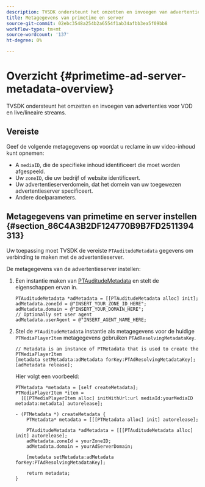 ```yaml
---
description: TVSDK ondersteunt het omzetten en invoegen van advertenties voor VOD en live/lineaire streams.
title: Metagegevens van primetime en server
source-git-commit: 02ebc3548a254b2a6554f1ab34afbb3ea5f09bb8
workflow-type: tm+mt
source-wordcount: '137'
ht-degree: 0%

---
```


# Overzicht {#primetime-ad-server-metadata-overview}

TVSDK ondersteunt het omzetten en invoegen van advertenties voor VOD en live/lineaire streams.

## Vereiste

Geef de volgende metagegevens op voordat u reclame in uw video-inhoud kunt opnemen:

* A `mediaID`, die de specifieke inhoud identificeert die moet worden afgespeeld.
* Uw `zoneID`, die uw bedrijf of website identificeert.
* Uw advertentieserverdomein, dat het domein van uw toegewezen advertentieserver specificeert.
* Andere doelparameters.

## Metagegevens van primetime en server instellen {#section_86C4A3B2DF124770B9B7FD2511394313}

Uw toepassing moet TVSDK de vereiste `PTAuditudeMetadata` gegevens om verbinding te maken met de advertentieserver.

De metagegevens van de advertentieserver instellen:

1. Een instantie maken van [PTAuditudeMetadata](https://help.adobe.com/en_US/primetime/api/psdk/appledoc/Classes/PTAuditudeMetadata.html) en stelt de eigenschappen ervan in.

   ```
   PTAuditudeMetadata *adMetadata = [[PTAuditudeMetadata alloc] init];  
   adMetadata.zoneId = @"INSERT_YOUR_ZONE_ID_HERE"; 
   adMetadata.domain = @"INSERT_YOUR_DOMAIN_HERE"; 
   // Optionally set user agent 
   adMetadata.userAgent = @"INSERT_AGENT_NAME_HERE; 
   ```

1. Stel de `PTAuditudeMetadata` instantie als metagegevens voor de huidige `PTMediaPlayerItem` metagegevens gebruiken `PTAdResolvingMetadataKey`.

   ```
   // Metadata is an instance of PTMetadata that is used to create the PTMediaPlayerItem 
   [metadata setMetadata:adMetadata forKey:PTAdResolvingMetadataKey];  
   [adMetadata release];
   ```

   Hier volgt een voorbeeld:

   ```
   PTMetadata *metadata = [self createMetadata]; 
   PTMediaPlayerItem *item =  
     [[[PTMediaPlayerItem alloc] initWithUrl:url mediaId:yourMediaID metadata:metadata] autorelease]; 
   
   - (PTMetadata *) createMetadata { 
       PTMetadata* metadata = [[[PTMetadata alloc] init] autorelease]; 
   
       PTAuditudeMetadata *adMetadata = [[[PTAuditudeMetadata alloc] init] autorelease];  
       adMetadata.zoneId = yourZoneID; 
       adMetadata.domain = yourAdServerDomain; 
   
       [metadata setMetadata:adMetadata forKey:PTAdResolvingMetadataKey]; 
   
       return metadata; 
   }
   ```
